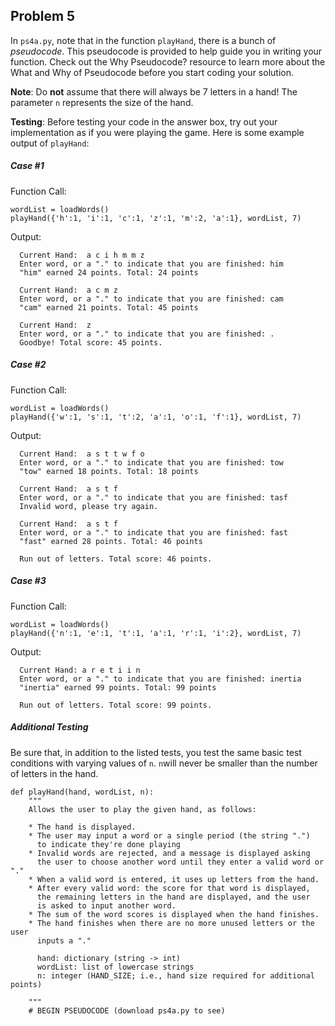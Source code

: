 ## Problem 5

In ```ps4a.py```, note that in the function ```playHand```, there is a bunch of *pseudocode*. This pseudocode is provided 
to help guide you in writing your function. Check out the Why Pseudocode? resource to learn more about the What and 
Why of Pseudocode before you start coding your solution.

**Note**: Do **not** assume that there will always be 7 letters in a hand! The parameter ```n``` represents the size of the hand.

**Testing**: Before testing your code in the answer box, try out your implementation as if you were playing the game. Here is some example output of ```playHand```:

##### Case #1
Function Call:
```
wordList = loadWords()
playHand({'h':1, 'i':1, 'c':1, 'z':1, 'm':2, 'a':1}, wordList, 7)
```

Output:
```
  Current Hand:  a c i h m m z
  Enter word, or a "." to indicate that you are finished: him
  "him" earned 24 points. Total: 24 points
 
  Current Hand:  a c m z
  Enter word, or a "." to indicate that you are finished: cam
  "cam" earned 21 points. Total: 45 points
 
  Current Hand:  z
  Enter word, or a "." to indicate that you are finished: .
  Goodbye! Total score: 45 points.  
  ```

##### Case #2
Function Call:
```
wordList = loadWords()
playHand({'w':1, 's':1, 't':2, 'a':1, 'o':1, 'f':1}, wordList, 7)
```

Output:
```
  Current Hand:  a s t t w f o
  Enter word, or a "." to indicate that you are finished: tow
  "tow" earned 18 points. Total: 18 points
 
  Current Hand:  a s t f
  Enter word, or a "." to indicate that you are finished: tasf
  Invalid word, please try again.
 
  Current Hand:  a s t f
  Enter word, or a "." to indicate that you are finished: fast
  "fast" earned 28 points. Total: 46 points 
 
  Run out of letters. Total score: 46 points.  
  ```
##### Case #3
Function Call:
```
wordList = loadWords()
playHand({'n':1, 'e':1, 't':1, 'a':1, 'r':1, 'i':2}, wordList, 7)
```

Output:
```
  Current Hand: a r e t i i n
  Enter word, or a "." to indicate that you are finished: inertia
  "inertia" earned 99 points. Total: 99 points

  Run out of letters. Total score: 99 points.
  ```

##### Additional Testing
Be sure that, in addition to the listed tests, you test the same basic test conditions with varying values of ```n```. ```n```will never be smaller than the number of letters in the hand.

```
def playHand(hand, wordList, n):
    """
    Allows the user to play the given hand, as follows:

    * The hand is displayed.
    * The user may input a word or a single period (the string ".") 
      to indicate they're done playing
    * Invalid words are rejected, and a message is displayed asking
      the user to choose another word until they enter a valid word or "."
    * When a valid word is entered, it uses up letters from the hand.
    * After every valid word: the score for that word is displayed,
      the remaining letters in the hand are displayed, and the user
      is asked to input another word.
    * The sum of the word scores is displayed when the hand finishes.
    * The hand finishes when there are no more unused letters or the user
      inputs a "."

      hand: dictionary (string -> int)
      wordList: list of lowercase strings
      n: integer (HAND_SIZE; i.e., hand size required for additional points)
      
    """
    # BEGIN PSEUDOCODE (download ps4a.py to see)

```
